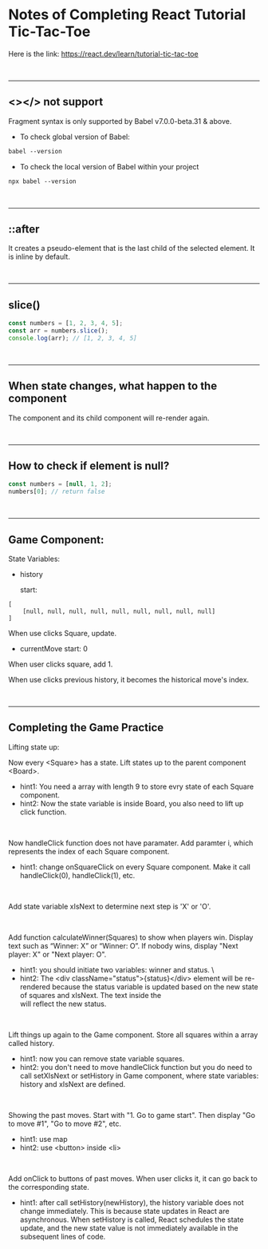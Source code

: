 # Notes of Completing React Tutorial Tic-Tac-Toe

Here is the link: https://react.dev/learn/tutorial-tic-tac-toe

<br>

---

## <></> not support

Fragment syntax is only supported by Babel v7.0.0-beta.31 & above.

- To check global version of Babel:

```css
babel --version
```

- To check the local version of Babel within your project

```css
npx babel --version
```

<br>

---

## ::after

It creates a pseudo-element that is the last child of the selected element. It is inline by default.

<br>

---

## slice()

```javascript
const numbers = [1, 2, 3, 4, 5];
const arr = numbers.slice();
console.log(arr); // [1, 2, 3, 4, 5]
```

<br>

---

## When state changes, what happen to the component

The component and its child component will re-render again.

<br>

---

## How to check if element is null?

```javascript
const numbers = [null, 1, 2];
numbers[0]; // return false
```

<br>

---

## Game Component:

State Variables:

- history

  start:

```
[
    [null, null, null, null, null, null, null, null, null]
]
```

When use clicks Square, update.

- currentMove
  start: 0

When user clicks square, add 1.

When use clicks previous history, it becomes the historical move's index.

<br>

---

## Completing the Game Practice

Lifting state up:

Now every &lt;Square> has a state. Lift states up to the parent component &lt;Board>.

- hint1: You need a array with length 9 to store evry state of each Square component.
- hint2: Now the state variable is inside Board, you also need to lift up click function.

<br>

Now handleClick function does not have paramater. Add paramter i, which represents the index of each Square component.

- hint1: change onSquareClick on every Square component. Make it call handleClick(0), handleClick(1), etc.

<br>

Add state variable xIsNext to determine next step is 'X' or 'O'.

<br>

Add function calculateWinner(Squares) to show when players win. Display text such as “Winner: X” or “Winner: O”. If nobody wins, display "Next player: X" or "Next player: O".

- hint1: you should initiate two variables: winner and status. \
- hint2: The &lt;div className="status">{status}&lt;/div> element will be re-rendered because the status variable is updated based on the new state of squares and xIsNext. The text inside the <div> will reflect the new status.

<br>

Lift things up again to the Game component. Store all squares within a array called history.

- hint1: now you can remove state variable squares.
- hint2: you don't need to move handleClick function but you do need to call setXIsNext or setHistory in Game component, where state variables: history and xIsNext are defined.

<br>

Showing the past moves. Start with "1. Go to game start". Then display "Go to move #1", "Go to move #2", etc.

- hint1: use map
- hint2: use &lt;button> inside &lt;li>

<br>

Add onClick to buttons of past moves. When user clicks it, it can go back to the corresponding state.

- hint1: after call setHistory(newHistory), the history variable does not change immediately. This is because state updates in React are asynchronous. When setHistory is called, React schedules the state update, and the new state value is not immediately available in the subsequent lines of code.
